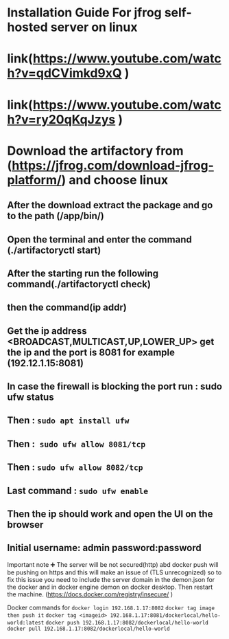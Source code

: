 # Installation Guide For jfrog self-hosted server on linux

# link(https://www.youtube.com/watch?v=qdCVimkd9xQ )
# link(https://www.youtube.com/watch?v=ry20qKqJzys )

# Download the artifactory from (https://jfrog.com/download-jfrog-platform/) and choose linux

## After the download extract the package and go to the path (/app/bin/)

## Open the terminal and enter the command (./artifactoryctl start)

## After the starting run the following command(./artifactoryctl check) 

## then the command(ip addr)

## Get the ip address <BROADCAST,MULTICAST,UP,LOWER_UP> get the ip and the port is 8081 for example (192.12.1.15:8081)

## In case the firewall is blocking the port run : sudo ufw status
## Then : ```sudo apt install ufw```
## Then :``` sudo ufw allow 8081/tcp```
## Then : ```sudo ufw allow 8082/tcp```
## Last command : ```sudo ufw enable ```
## Then the ip should work and open the UI on the browser
## Initial username: admin password:password



Important note ➕
The server will be not secured(http) abd docker push will be pushing on https and this will make an issue of (TLS unrecognized) so to fix this issue you need to include the server domain in the demon.json for the docker and in docker engine demon on docker desktop. Then restart the machine. 
(https://docs.docker.com/registry/insecure/ )

Docker commands for
```docker login 192.168.1.17:8082```
```docker tag image then push it```
```docker tag <imageid> 192.168.1.17:8081/dockerlocal/hello-world:latest```
```docker push 192.168.1.17:8082/dockerlocal/hello-world```
```docker pull 192.168.1.17:8082/dockerlocal/hello-world```



